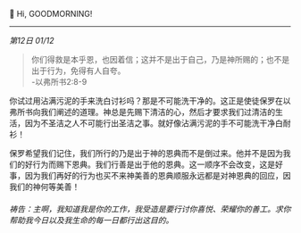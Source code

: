 👋 Hi, GOODMORNING!
* * *

_第12日 01/12_

> 你们得救是本乎恩，也因着信；这并不是出于自己，乃是神所赐的；也不是出于行为，免得有人自夸。  
> -以弗所书2:8-9

你试过用沾满污泥的手来洗白讨衫吗？那是不可能洗干净的。这正是使徒保罗在以弗所书向我们阐述的道理。神总是先赐下清洁的心，然后才要求我们过清洁的生活，因为不圣洁之人不可能行出圣洁之事。就好像沾满污泥的手不可能洗干净白耐衫！

保罗希望我们记住，我们所行的乃是出于神的恩典而不是倒过来。他并不是因为我们的好行为而赐下恩典。我们行善是出于他的恩典。这一顺序不会改变，这是好事，因为我们再好的行为也买不来神美善的恩典顺服永远都是对神恩典的回应，因我们的神何等美善！

###### 祷告：主啊，我知道我是你的工作，我受造是要行讨你喜悦、荣耀你的善工。求你帮助我今日以及我生命的每一日都行出这目的。

